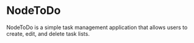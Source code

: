 # NodeToDo
NodeToDo is a simple task management application that allows users to create, edit, and delete task lists.
